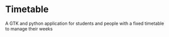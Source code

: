 # Timetable
A GTK and python application for students and people with a fixed timetable to manage their weeks

